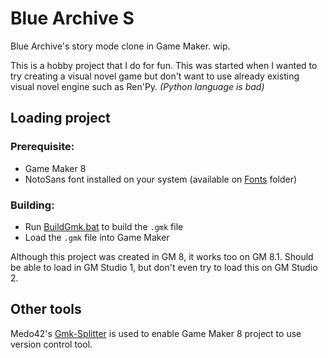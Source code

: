 # Blue Archive S

Blue Archive's story mode clone in Game Maker. wip.

This is a hobby project that I do for fun. This was started when I wanted to try creating a visual novel game but don't want to use already existing visual novel engine such as Ren'Py. *(Python language is bad)*

## Loading project

### Prerequisite:

- Game Maker 8
- NotoSans font installed on your system (available on [Fonts](src/Fonts/) folder)

### Building:

- Run [BuildGmk.bat](src/BuildGmk.bat) to build the `.gmk` file
- Load the `.gmk` file into Game Maker

Although this project was created in GM 8, it works too on GM 8.1. Should be able to load in GM Studio 1, but don't even try to load this on GM Studio 2.

## Other tools

Medo42's [Gmk-Splitter](https://github.com/Medo42/Gmk-Splitter) is used to enable Game Maker 8 project to use version control tool.